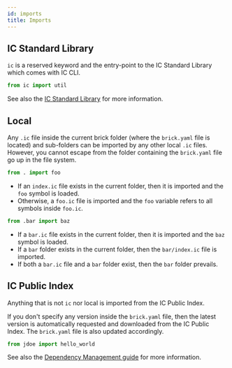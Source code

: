 ```yaml
---
id: imports
title: Imports
---
```


## IC Standard Library

`ic` is a reserved keyword and the entry-point to the IC Standard
Library which comes with IC CLI.

```python
from ic import util
```

See also the [IC Standard Library](api-stdlib.md) for more information.

## Local

Any `.ic` file inside the current brick folder (where the `brick.yaml`
file is located) and sub-folders can be imported by any other local
`.ic` files. However, you cannot escape from the folder containing the
`brick.yaml` file go up in the file system.

```python
from . import foo
```

- If an `index.ic` file exists in the current folder, then it is
  imported and the `foo` symbol is loaded.
- Otherwise, a `foo.ic` file is imported and the `foo` variable refers
  to all symbols inside `foo.ic`.

```python
from .bar import baz
```

- If a `bar.ic` file exists in the current folder, then it is imported
  and the `baz` symbol is loaded.
- If a `bar` folder exists in the current folder, then the `bar/index.ic`
  file is imported.
- If both a `bar.ic` file and a `bar` folder exist, then the `bar` folder
  prevails.

## IC Public Index

Anything that is not `ic` nor local is imported from the IC Public
Index.

If you don't specify any version inside the `brick.yaml` file, then the
latest version is automatically requested and downloaded from the
IC Public Index. The `brick.yaml` file is also updated accordingly.

```python
from jdoe import hello_world
```

See also the [Dependency Management guide](guide-dependencies.md) for
more information.

